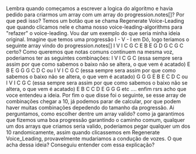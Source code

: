 Lembra quando começamos a escrever a logica do algoritmo e havia pedido para criarmos um array com um array do progression.notes[]? Por que pedi isso? Temos um botão que se chama Regenerate Voice-Leading que quando clicamos nele e chama nosso voice-leading-algorithms para "refazer" o voice-leading. Vou dar um exemplo do que seria minha ideia original. Imagine que temos uma progressâo I - V - I em Dó, logo teriamos o seguinte array vindo do progression.notes[]
I V I 
C G C
E B E 
G D G
C G C
certo? Como queremos que notas comuns continuem na mesma voz, poderiamos ter as seguintes combinações:
I V I 
C G C (essa sempre sera assim por que como sabemos o baixo não se altera, o que vem é acatado)
E B E 
G G G
C D C
ou
I V I 
C G C (essa sempre sera assim por que como sabemos o baixo não se altera, o que vem é acatado)
G G G
E B E 
C D C
ou
I V I 
C G C (essa sempre sera assim por que como sabemos o baixo não se altera, o que vem é acatado)
E B C 
C D E
G G G
etc .... enfim rsrs acho que voce entendeu a ideia. Por fim o que disse foi o seguinte, se esse array de combinações chegar a 10, já podemos parar de calcular, por que podem haver muitas combinações depedendo do tamanho da progressão. Ai perguntamos, como escolher dentre um array valido? como ja garantimos que fizemos uma boa progressão garantindo o caminho comum, qualquer um dos arrays que criamos seria valido, poderiamos pegar qualquer um dos 10 randomicamente, assim quando clicassemos em Regenerate Voice_Leading, provavelmente mudariamos a condução de vozes. O que acha dessa ideia? Conseguiu entender com essa explicação?